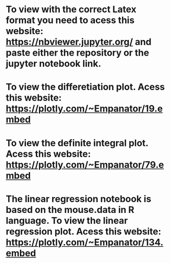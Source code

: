 # To view with the correct Latex format you need to acess this website: https://nbviewer.jupyter.org/ and paste either the repository or the jupyter notebook link.

# To view the differetiation plot. Acess this website: https://plotly.com/~Empanator/19.embed

# To view the definite integral plot. Acess this website: https://plotly.com/~Empanator/79.embed

# The linear regression notebook is based on the mouse.data in R language. To view the linear regression plot. Acess this website: https://plotly.com/~Empanator/134.embed
